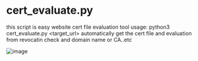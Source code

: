 #  cert_evaluate.py

this script is easy website cert file evaluation tool
usage: python3 cert_evaluate.py <target_url>
automatically get the cert file and evaluation from revocatin check and domain name or CA..etc

![image](https://github.com/user-attachments/assets/f16a4f7f-f6c8-45db-81b0-e6ab1bad2e1e)

